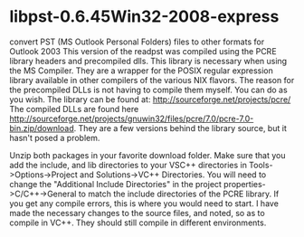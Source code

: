libpst-0.6.45Win32-2008-express
===============================

 convert PST (MS Outlook Personal Folders) files to other formats for Outlook 2003 
This version of the readpst was compiled using the PCRE library headers and precompiled dlls.
This library is necessary when using the MS Compiler. They are a wrapper for the POSIX regular 
expression library available in other compilers of the various NIX flavors.
The reason for the precompiled DLLs is not having to compile them myself. You can do as you wish.
The library can be found at: http://sourceforge.net/projects/pcre/
The compiled DLLs are found here http://sourceforge.net/projects/gnuwin32/files/pcre/7.0/pcre-7.0-bin.zip/download.
They are a few versions behind the library source, but it hasn't posed a problem.


Unzip both packages in your favorite download folder. Make sure that you add the include,
and lib directories to your VSC++ directories in  Tools->Options->Project and Solutions->VC++ Directories.
You will need to change the "Additional Include Directories" in the project properties->C/C++->General 
to match the include directories of the PCRE library.
If you get any compile errors, this is where you would need to start.
I have made the necessary changes to the source files, and noted, so as to compile in VC++.
They should still compile in different environments.

